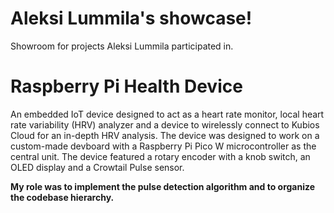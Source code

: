 # Aleksi Lummila's showcase!
Showroom for projects Aleksi Lummila participated in.

# Raspberry Pi Health Device
An embedded IoT device designed to act as a heart rate monitor, local heart rate variability (HRV) analyzer and a device to wirelessly connect to Kubios Cloud for an in-depth HRV analysis.
The device was designed to work on a custom-made devboard with a Raspberry Pi Pico W microcontroller as the central unit. The device featured a rotary encoder with a knob switch, an OLED display and a Crowtail Pulse sensor.

**My role was to implement the pulse detection algorithm and to organize the codebase hierarchy.**
